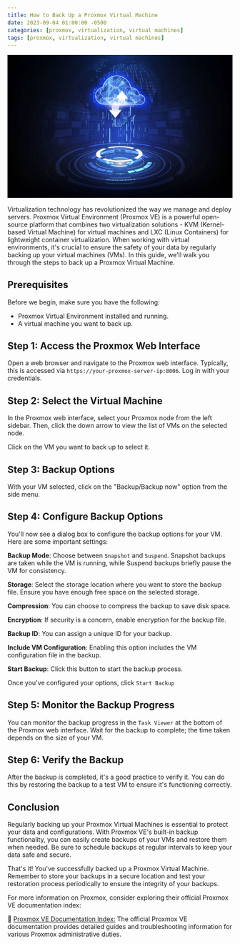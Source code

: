 ```yaml
---
title: How to Back Up a Proxmox Virtual Machine
date: 2023-09-04 01:00:00 -0500
categories: [proxmox, virtualization, virtual machines]
tags: [proxmox, virtualization, virtual machines]
---
```


![How to Back Up a Proxmox Virtual Machine](/assets/img/posts/2023/proxmox_vm_backup/proxmox_vm_backup.jpg)


Virtualization technology has revolutionized the way we manage and deploy servers. Proxmox Virtual Environment (Proxmox VE) is a powerful open-source platform that combines two virtualization solutions - KVM (Kernel-based Virtual Machine) for virtual machines and LXC (Linux Containers) for lightweight container virtualization. When working with virtual environments, it's crucial to ensure the safety of your data by regularly backing up your virtual machines (VMs). In this guide, we'll walk you through the steps to back up a Proxmox Virtual Machine.

## Prerequisites

Before we begin, make sure you have the following:

- Proxmox Virtual Environment installed and running.
- A virtual machine you want to back up.

## Step 1: Access the Proxmox Web Interface

Open a web browser and navigate to the Proxmox web interface. Typically, this is accessed via `https://your-proxmox-server-ip:8006`. Log in with your credentials.

## Step 2: Select the Virtual Machine

In the Proxmox web interface, select your Proxmox node from the left sidebar. Then, click the down arrow to view the list of VMs on the selected node.

Click on the VM you want to back up to select it.

## Step 3: Backup Options

With your VM selected, click on the "Backup/Backup now" option from the side menu.


## Step 4: Configure Backup Options

You'll now see a dialog box to configure the backup options for your VM. Here are some important settings:

**Backup Mode**: Choose between `Snapshot` and `Suspend`. Snapshot backups are taken while the VM is running, while Suspend backups briefly pause the VM for consistency.

**Storage**: Select the storage location where you want to store the backup file. Ensure you have enough free space on the selected storage.

**Compression**: You can choose to compress the backup to save disk space.

**Encryption**: If security is a concern, enable encryption for the backup file.

**Backup ID**: You can assign a unique ID for your backup.

**Include VM Configuration**: Enabling this option includes the VM configuration file in the backup.

**Start Backup**: Click this button to start the backup process.

Once you've configured your options, click `Start Backup`

## Step 5: Monitor the Backup Progress

You can monitor the backup progress in the `Task Viewer` at the bottom of the Proxmox web interface. Wait for the backup to complete; the time taken depends on the size of your VM.


## Step 6: Verify the Backup

After the backup is completed, it's a good practice to verify it. You can do this by restoring the backup to a test VM to ensure it's functioning correctly.

## Conclusion

Regularly backing up your Proxmox Virtual Machines is essential to protect your data and configurations. With Proxmox VE's built-in backup functionality, you can easily create backups of your VMs and restore them when needed. Be sure to schedule backups at regular intervals to keep your data safe and secure.

That's it! You've successfully backed up a Proxmox Virtual Machine. Remember to store your backups in a secure location and test your restoration process periodically to ensure the integrity of your backups.


For more information on Proxmox, consider exploring their official Proxmox VE documentation index:

📝 [Proxmox VE Documentation Index:](https://pve.proxmox.com/pve-docs/) The official Proxmox VE documentation provides detailed guides and troubleshooting information for various Proxmox administrative duties.
